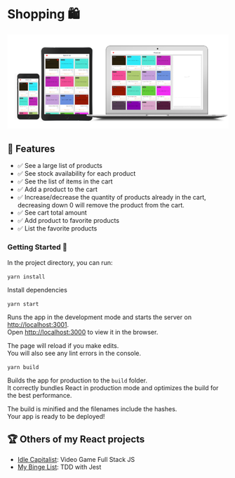 # Shopping 🛍

<img src="https://raw.githubusercontent.com/RSginer/flw-shopping/master/screenshots.png"/>

## 🥇 Features
  - ✅ See a large list of products
  - ✅ See stock availability for each product
  - ✅ See the list of items in the cart
  - ✅ Add a product to the cart
  - ✅ Increase/decrease the quantity of products already in the cart, decreasing down 0 will remove the product from the cart.
  - ✅ See cart total amount
  - ✅ Add product to  favorite products
  - ✅ List the favorite products

### Getting Started 🎉

In the project directory, you can run:

`yarn install`

Install dependencies

`yarn start`

Runs the app in the development mode and starts the server on [http://localhost:3001](http://localhost:3001).<br />
Open [http://localhost:3000](http://localhost:3000) to view it in the browser.

The page will reload if you make edits.<br />
You will also see any lint errors in the console.

`yarn build`

Builds the app for production to the `build` folder.<br />
It correctly bundles React in production mode and optimizes the build for the best performance.

The build is minified and the filenames include the hashes.<br />
Your app is ready to be deployed!

## 🏆 Others of my React projects
 - [Idle Capitalist](https://github.com/RSginer/idle-capitalist): Video Game Full Stack JS
 - [My Binge List](https://github.com/RSginer/react-movie-binge-list): TDD with Jest

